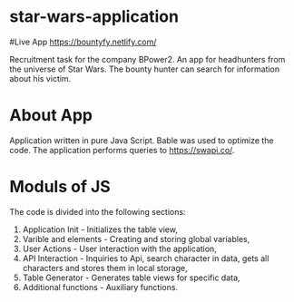 # star-wars-application

#Live App
https://bountyfy.netlify.com/

Recruitment task for the company BPower2.
An app for headhunters from the universe of Star Wars.
The bounty hunter can search for information about his victim.

# About App

Application written in pure Java Script.
Bable was used to optimize the code.
The application performs queries to https://swapi.co/.

# Moduls of JS
The code is divided into the following sections:
1. Application Init - Initializes the table view,
2. Varible and elements - Creating and storing global variables,
3. User Actions - User interaction with the application,
4. API Interaction - Inquiries to Api, search character in data, gets all characters and stores them in local storage,
5. Table Generator - Generates table views for specific data,
6. Additional functions - Auxiliary functions.

